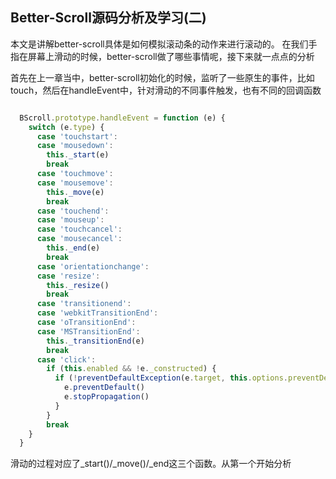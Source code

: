 ## Better-Scroll源码分析及学习(二)

本文是讲解better-scroll具体是如何模拟滚动条的动作来进行滚动的。
在我们手指在屏幕上滑动的时候，better-scroll做了哪些事情呢，接下来就一点点的分析

首先在上一章当中，better-scroll初始化的时候，监听了一些原生的事件，比如touch，然后在handleEvent中，针对滑动的不同事件触发，也有不同的回调函数
```js

  BScroll.prototype.handleEvent = function (e) {
    switch (e.type) {
      case 'touchstart':
      case 'mousedown':
        this._start(e)
        break
      case 'touchmove':
      case 'mousemove':
        this._move(e)
        break
      case 'touchend':
      case 'mouseup':
      case 'touchcancel':
      case 'mousecancel':
        this._end(e)
        break
      case 'orientationchange':
      case 'resize':
        this._resize()
        break
      case 'transitionend':
      case 'webkitTransitionEnd':
      case 'oTransitionEnd':
      case 'MSTransitionEnd':
        this._transitionEnd(e)
        break
      case 'click':
        if (this.enabled && !e._constructed) {
          if (!preventDefaultException(e.target, this.options.preventDefaultException)) {
            e.preventDefault()
            e.stopPropagation()
          }
        }
        break
    }
  }
```
滑动的过程对应了_start()/_move()/_end这三个函数。从第一个开始分析
